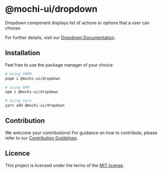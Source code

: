 # @mochi-ui/dropdown

Dropdown component displays list of actions or options that a user can choose.

For further details, visit our
[Dropdown Documentation](https://ds.mochiui.com/?path=/docs/components-dropdown--docs).

## Installation

Feel free to use the package manager of your choice:

```sh
# Using PNPM
pnpm i @mochi-ui/dropdown

# Using NPM
npm i @mochi-ui/dropdown

# Using Yarn
yarn add @mochi-ui/dropdown
```

## Contribution

We welcome your contributions! For guidance on how to contribute, please refer
to our [Contribution Guidelines](/CONTRIBUTING.md).

## Licence

This project is licensed under the terms of the
[MIT license](https://choosealicense.com/licenses/mit/).

